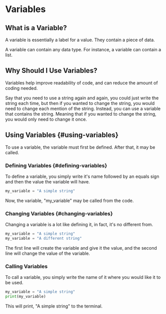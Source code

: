 # Variables

## What is a Variable?

A variable is essentially a label for a value. They contain a piece of data.

A variable can contain any data type. For instance, a variable can contain a list.

## Why Should I Use Variables?

Variables help improve readability of code, and can reduce the amount of coding needed.

Say that you need to use a string again and again, you could just write the string each time, but then if you wanted to change the string, you would need to change each mention of the string. Instead, you can use a variable that contains the string. Meaning that if you wanted to change the string, you would only need to change it once.

## Using Variables {#using-variables}

To use a variable, the variable must first be defined. After that, it may be called.

### Defining Variables {#defining-variables}

To define a variable, you simply write it's name followed by an equals sign and then the value the variable will have.

```python
my_variable = "A simple string"
```

Now, the variable, "my\_variable" may be called from the code.

### Changing Variables {#changing-variables}

Changing a variable is a lot like defining it, in fact, it's no different from.

```python
my_variable = "A simple string"
my_variable = "A different string"
```

The first line will create the variable and give it the value, and the second line will change the value of the variable.

### Calling Variables

To call a variable, you simply write the name of it where you would like it to be used.

```python
my_variable = "A simple string"
print(my_variable)
```

This will print, "A simple string" to the terminal.

